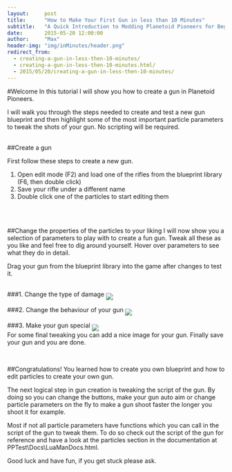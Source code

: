```yaml
---
layout:     post
title:      "How to Make Your First Gun in less than 10 Minutes"
subtitle:   "A Quick Introduction to Modding Planetoid Pioneers for Beginners"
date:       2015-05-20 12:00:00
author:     "Max"
header-img: "img/inMinutes/header.png"
redirect_from:
  - creating-a-gun-in-less-then-10-minutes/
  - creating-a-gun-in-less-then-10-minutes.html/
  - 2015/05/20/creating-a-gun-in-less-then-10-minutes/
---
```



#Welcome
In this tutorial I will show you how to create a gun in Planetoid Pioneers.

I will walk you through the steps needed to create and test a new gun blueprint and then highlight some of the most important particle parameters to tweak the shots of your gun. No scripting will be required.
<br>
<br>

<!--
#Creating the gun
First we will create the blueprint for your new gun. That means we will choose a picture and a name and then see how to test the gun.
<br>
<br>

###1. Load a rifle from the game
<img src="{{ site.baseurl }}/img/inMinutes/1.png" align = "middle">
<br>
Enter edit mode with F2.
<br>
<br>

###2. Change the look of your gun
<img src="{{ site.baseurl }}/img/inMinutes/changeTex.png" align = "middle">
<br>
The image has to be in a horizontal position like the original image of the gun.
<br>
<br>

###3. Save your rifle under a different name
<img src="{{ site.baseurl }}/img/inMinutes/2.png" align = "middle">
<br>
Make sure the new name starts with "Tool".
<br>

###4. Test your gun
<img src="{{ site.baseurl }}/img/inMinutes/drag2.png" align = "middle">
<br>
Just drag and drop. Repeat this step whenever you change something.
<br>

###5. Choose your bullets to edit
<img src="{{ site.baseurl }}/img/inMinutes/3.png" align = "middle">
<br>

###6. Live preview your changes
<img src="{{ site.baseurl }}/img/inMinutes/4.png" align = "middle">
<br>


<br>
-->

##Create a gun
<img src="{{ site.baseurl }}/img/inMinutes/newBP.PNG" height="0" width="160"  align="right">

First follow these steps to create a new gun.
<br>

<ol>
   <li>Open edit mode (F2) and load one of the rifles from the blueprint library (F6, then double click)</li>
   <li>Save your rifle under a different name</li>
   <li>Double click one of the particles to start editing them</li>
</ol>

<br>
<br>

##Change the properties of the particles to your liking
I will now show you a selection of parameters to play with to create a fun gun. Tweak all these as you like and feel free to dig around yourself. Hover over parameters to see what they do in detail.

Drag your gun from the blueprint library into the game after changes to test it.
<br>
<br>

###1. Change the type of damage
<img src="{{ site.baseurl }}/img/inMinutes/5c.png" align = "middle">
<br>

<!--
###2. Change look of the shots
<img src="{{ site.baseurl }}/img/inMinutes/7.png" align = "middle">
<br>
-->

###2. Change the behaviour of your gun
<img src="{{ site.baseurl }}/img/inMinutes/6c.png" align = "middle">
<br>

###3. Make your gun special
<img src="{{ site.baseurl }}/img/inMinutes/8c.png" align = "middle">
<br>
For some final tweaking you can add a nice image for your gun.
Finally save your gun and you are done.


<br>

##Congratulations!
You learned how to create you own blueprint and how to edit particles to create your own gun.

The next logical step in gun creation is tweaking the script of the gun. By doing so you can change the buttons, make your gun auto aim or change particle parameters on the fly to make a gun shoot faster the longer you shoot it for example.

Most if not all particle parameters have functions which you can call in the script of the gun to tweak them. To do so check out the script of the gun for reference and have a look at the particles section in the documentation at PPTest\Docs\LuaManDocs.html.

Good luck and have fun, if you get stuck please ask.
